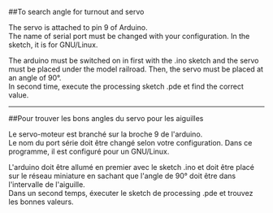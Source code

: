 ##To search angle for turnout and servo

The servo is attached to pin 9 of Arduino.  
The name of serial port must be changed with your configuration. In the sketch, it is for GNU/Linux.

The arduino must be switched on in first with the .ino sketch and the servo must be placed under the model railroad. Then, the servo must be placed at an angle of 90°.  
In second time, execute the processing sketch .pde et find the correct value.

---

##Pour trouver les bons angles du servo pour les aiguilles

Le servo-moteur est branché sur la broche 9 de l'arduino.  
Le nom du port série doit être changé selon votre configuration. Dans ce programme, il est configuré pour un GNU/Linux.

L'arduino doit être allumé en premier avec le sketch .ino et doit être placé sur le réseau miniature en sachant que l'angle de 90° doit être dans l'intervalle de l'aiguille.  
Dans un second temps, éxecuter le sketch de processing .pde et trouvez les bonnes valeurs.